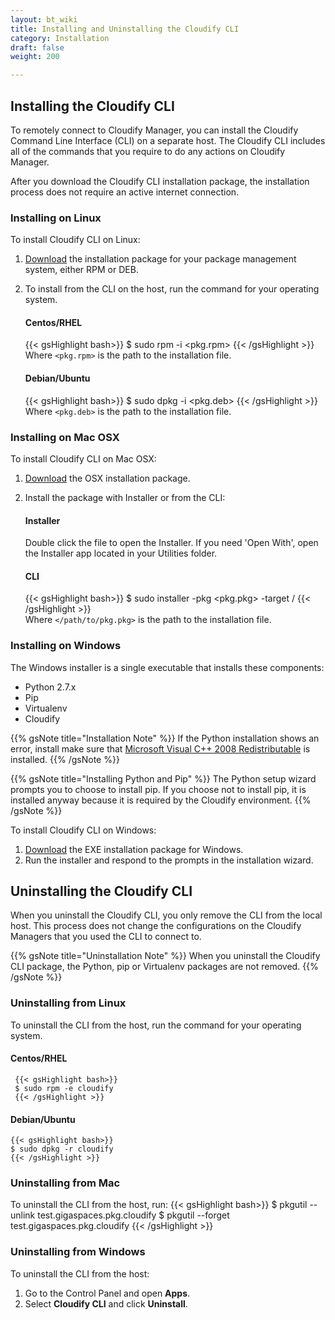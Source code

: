 ```yaml
---
layout: bt_wiki
title: Installing and Uninstalling the Cloudify CLI
category: Installation
draft: false
weight: 200

---
```

## Installing the Cloudify CLI

To remotely connect to Cloudify Manager, you can install the Cloudify Command Line Interface (CLI) on a separate host. The Cloudify CLI includes all of the commands that you require to do any actions on Cloudify Manager.

After you download the Cloudify CLI installation package, the installation process does not require an active internet connection.

### Installing on Linux

To install Cloudify CLI on Linux:

1. [Download](http://cloudify.co/downloads/get_cloudify.html) the installation package for your package management system, either RPM or DEB.
1. To install from the CLI on the host, run the command for your operating system.
     
    #### Centos/RHEL
    {{< gsHighlight bash>}}
    $ sudo rpm -i <pkg.rpm>
    {{< /gsHighlight >}}     
    Where `<pkg.rpm>` is the path to the installation file.

    #### Debian/Ubuntu
    {{< gsHighlight bash>}}
    $ sudo dpkg -i <pkg.deb>
    {{< /gsHighlight >}}     
    Where `<pkg.deb>` is the path to the installation file.

### Installing on Mac OSX

To install Cloudify CLI on Mac OSX:

1. [Download](http://cloudify.co/downloads/get_cloudify.html) the OSX installation package.
1. Install the package with Installer or from the CLI:
   
    #### Installer
    Double click the file to open the Installer. If you need 'Open With', open the Installer app located in your Utilities folder.
   
    #### CLI
    {{< gsHighlight bash>}}
    $ sudo installer -pkg <pkg.pkg> -target /
    {{< /gsHighlight >}}    
    Where `</path/to/pkg.pkg>` is the path to the installation file.
     
### Installing on Windows

The Windows installer is a single executable that installs these components:

* Python 2.7.x
* Pip
* Virtualenv
* Cloudify

{{% gsNote title="Installation Note" %}}
If the Python installation shows an error, install make sure that [Microsoft Visual C++ 2008 Redistributable](https://www.microsoft.com/en-us/download/details.aspx?id=29) is installed.
{{% /gsNote %}}

{{% gsNote title="Installing Python and Pip" %}}
The Python setup wizard prompts you to choose to install pip. If you choose not to install pip, it is installed anyway because it is required by the Cloudify environment.
{{% /gsNote %}}

To install Cloudify CLI on Windows:

1. [Download](http://cloudify.co/downloads/get_cloudify.html) the EXE installation package for Windows.
1. Run the installer and respond to the prompts in the installation wizard.

## Uninstalling the Cloudify CLI

When you uninstall the Cloudify CLI, you only remove the CLI from the local host. This process does not change the configurations on the Cloudify Managers that you used the CLI to connect to.

{{% gsNote title="Uninstallation Note" %}}
When you uninstall the Cloudify CLI package, the Python, pip or Virtualenv packages are not removed.
{{% /gsNote %}}

### Uninstalling from Linux

To uninstall the CLI from the host, run the command for your operating system.
     
#### Centos/RHEL
     {{< gsHighlight bash>}}
     $ sudo rpm -e cloudify
     {{< /gsHighlight >}}
     
#### Debian/Ubuntu
    {{< gsHighlight bash>}}
    $ sudo dpkg -r cloudify
    {{< /gsHighlight >}}
    
### Uninstalling from Mac

To uninstall the CLI from the host, run:
{{< gsHighlight bash>}}
     $ pkgutil --unlink test.gigaspaces.pkg.cloudify
     $ pkgutil --forget test.gigaspaces.pkg.cloudify
     {{< /gsHighlight >}} 

### Uninstalling from Windows

To uninstall the CLI from the host:

1. Go to the Control Panel and open **Apps**.
1. Select **Cloudify CLI** and click **Uninstall**.